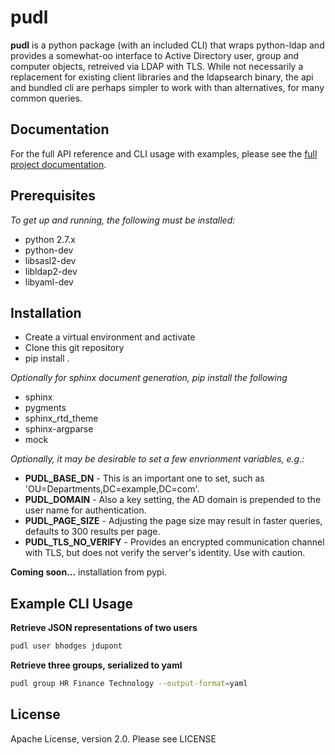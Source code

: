 pudl
======
**pudl** is a python package (with an included CLI) that wraps python-ldap and provides a somewhat-oo interface to Active Directory user, group and computer objects, retreived via LDAP with TLS. While not necessarily a replacement for existing client libraries and the ldapsearch binary, the api and bundled cli are perhaps simpler to work with than alternatives, for many
common queries.

Documentation
--------------
For the full API reference and CLI usage with examples, please see the [full project documentation](http://zulily.github.io/pudl/).

Prerequisites
--------------

*To get up and running, the following must be installed:*

+ python 2.7.x
+ python-dev
+ libsasl2-dev
+ libldap2-dev
+ libyaml-dev

Installation
------------
+ Create a virtual environment and activate
+ Clone this git repository
+ pip install .

*Optionally for sphinx document generation, pip install the following*

+ sphinx
+ pygments
+ sphinx_rtd_theme
+ sphinx-argparse
+ mock

*Optionally, it may be desirable to set a few envrionment variables, e.g.:*

+ **PUDL_BASE_DN** - This is an important one to set, such as 'OU=Departments,DC=example,DC=com'.
+ **PUDL_DOMAIN** - Also a key setting, the AD domain is prepended to the user name for authentication.
+ **PUDL_PAGE_SIZE** - Adjusting the page size may result in faster queries, defaults to 300 results per page.
+ **PUDL_TLS_NO_VERIFY** - Provides an encrypted communication channel with TLS, but does not verify the server's identity.  Use with caution.

**Coming soon...** installation from pypi.

Example CLI Usage
-----------------
**Retrieve JSON representations of two users**

```bash
pudl user bhodges jdupont
```
**Retrieve three groups, serialized to yaml**

```bash
pudl group HR Finance Technology --output-format=yaml
```

License
-------
Apache License, version 2.0.  Please see LICENSE
